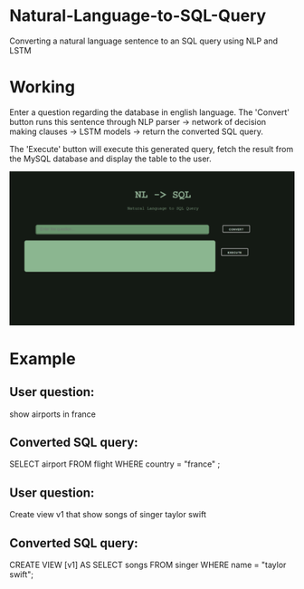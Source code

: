 # Natural-Language-to-SQL-Query
Converting a natural language sentence to an SQL query using NLP and LSTM

# Working
Enter a question regarding the database in english language. The 'Convert' button runs this sentence through 
NLP parser -> network of decision making clauses -> LSTM models -> return the converted SQL query.

The 'Execute' button will execute this generated query, fetch the result from the MySQL database and display the table to the user.

![nl-sql.png](nl-sql.png)

# Example

## User question:
show airports in france

## Converted SQL query:
SELECT airport FROM flight WHERE country = "france" ;

## User question:
Create view v1 that show songs of singer taylor swift

## Converted SQL query:
CREATE VIEW [v1] AS SELECT songs FROM singer WHERE name = "taylor swift";
